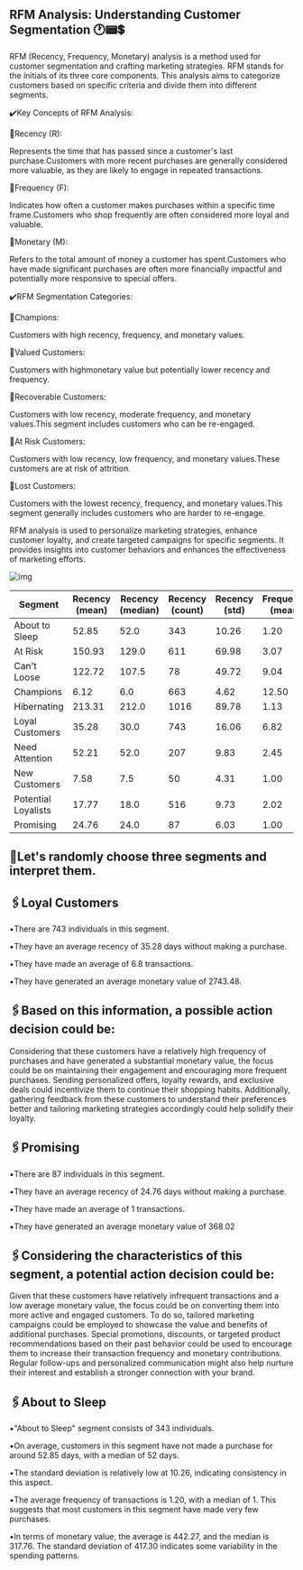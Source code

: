 ## RFM Analysis: Understanding Customer Segmentation 🕐📟💲
RFM (Recency, Frequency, Monetary) analysis is a method used for customer segmentation and crafting marketing strategies. RFM stands for the initials of its three core components. This analysis aims to categorize customers based on specific criteria and divide them into different segments.

✔️Key Concepts of RFM Analysis:

🔸Recency (R):

Represents the time that has passed since a customer's last purchase.Customers with more recent purchases are generally considered more valuable, as they are likely to engage in repeated transactions.

🔸Frequency (F):

Indicates how often a customer makes purchases within a specific time frame.Customers who shop frequently are often considered more loyal and valuable.

🔸Monetary (M):

Refers to the total amount of money a customer has spent.Customers who have made significant purchases are often more financially impactful and potentially more
responsive to special offers.

✔️RFM Segmentation Categories:

🔸Champions:

Customers with high recency, frequency, and monetary values.

🔸Valued Customers:

Customers with highmonetary value but potentially lower recency and frequency.

🔸Recoverable Customers:

Customers with low recency, moderate frequency, and monetary values.This segment includes customers who can be re-engaged.

🔸At Risk Customers:

Customers with low recency, low frequency, and monetary values.These customers are at risk of attrition.

🔸Lost Customers:

Customers with the lowest recency, frequency, and monetary values.This segment generally includes customers who are harder to re-engage.

RFM analysis is used to personalize marketing strategies, enhance customer loyalty, and create targeted campaigns for specific segments. It provides insights into customer behaviors and enhances the effectiveness of marketing efforts.

![img](https://analyticahouse.com/Website/assets/img/Blogs/6314b7a379496.png)

| Segment              | Recency (mean) | Recency (median) | Recency (count) | Recency (std) | Frequency (mean) | Frequency (median) | Frequency (count) | Frequency (std) | Monetary (mean) | Monetary (median) | Monetary (count) | Monetary (std) |
|----------------------|----------------|------------------|-----------------|---------------|-----------------|-------------------|------------------|----------------|-----------------|-------------------|-----------------|---------------|
| About to Sleep       | 52.85          | 52.0             | 343             | 10.26         | 1.20            | 1.0               | 343              | 0.40           | 442.27          | 317.76            | 343             | 417.30        |
| At Risk              | 150.93         | 129.0            | 611             | 69.98         | 3.07            | 3.0               | 611              | 1.09           | 1188.21         | 760.19            | 611             | 1844.17       |
| Can't Loose          | 122.72         | 107.5            | 78              | 49.72         | 9.04            | 7.5               | 78               | 5.78           | 4072.97         | 2316.48            | 78              | 5275.40       |
| Champions            | 6.12           | 6.0              | 663             | 4.62          | 12.50           | 8.0               | 663              | 17.19          | 6852.26         | 2508.32            | 663             | 21556.38      |
| Hibernating          | 213.31         | 212.0            | 1016            | 89.78         | 1.13            | 1.0               | 1016             | 0.33           | 401.98          | 250.16             | 1016            | 775.08        |
| Loyal Customers      | 35.28          | 30.0             | 743             | 16.06         | 6.82            | 5.0               | 743              | 4.38           | 2743.48         | 1818.71            | 743             | 3255.11       |
| Need Attention       | 52.21          | 52.0             | 207             | 9.83          | 2.45            | 2.0               | 207              | 0.50           | 1058.79         | 730.47             | 207             | 1190.26       |
| New Customers        | 7.58           | 7.5              | 50              | 4.31          | 1.00            | 1.0               | 50               | 0.00           | 386.20          | 258.83             | 50              | 493.32        |
| Potential Loyalists  | 17.77          | 18.0             | 516             | 9.73          | 2.02            | 2.0               | 516              | 0.70           | 729.16          | 523.66             | 516             | 837.55        |
| Promising            | 24.76          | 24.0             | 87              | 6.03          | 1.00            | 1.0               | 87               | 0.00           | 368.02          | 293.74             | 87              | 343.91        |

## 💱Let's randomly choose three segments and interpret them.

## 🖇️Loyal Customers

▪️There are 743 individuals in this segment.

▪️They have an average recency of 35.28 days without making a purchase.

▪️They have made an average of 6.8 transactions.

▪️They have generated an average monetary value of 2743.48.

## 🖇️Based on this information, a possible action decision could be:

Considering that these customers have a relatively high frequency of purchases and have generated a substantial monetary value, the focus could be on maintaining their engagement and encouraging more frequent purchases. Sending personalized offers, loyalty rewards, and exclusive deals could incentivize them to continue their shopping habits. Additionally, gathering feedback from these customers to understand their preferences better and tailoring marketing strategies accordingly could help solidify their loyalty.

## 🖇️Promising

▪️There are 87 individuals in this segment.

▪️They have an average recency of 24.76 days without making a purchase.

▪️They have made an average of 1 transactions.

▪️They have generated an average monetary value of 368.02

## 🖇️Considering the characteristics of this segment, a potential action decision could be:

Given that these customers have relatively infrequent transactions and a low average monetary value, the focus could be on converting them into more active and engaged customers. To do so, tailored marketing campaigns could be employed to showcase the value and benefits of additional purchases. Special promotions, discounts, or targeted product recommendations based on their past behavior could be used to encourage them to increase their transaction frequency and monetary contributions. Regular follow-ups and personalized communication might also help nurture their interest and establish a stronger connection with your brand.

## 🖇️About to Sleep

▪️"About to Sleep" segment consists of 343 individuals.

▪️On average, customers in this segment have not made a purchase for around 52.85 days, with a median of 52 days.

▪️The standard deviation is relatively low at 10.26, indicating consistency in this aspect.

▪️The average frequency of transactions is 1.20, with a median of 1. This suggests that most customers in this segment have made very few purchases.

▪️In terms of monetary value, the average is 442.27, and the median is 317.76. The standard deviation of 417.30 indicates some variability in the spending patterns.
